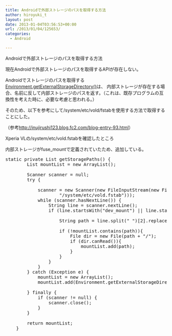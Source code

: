 ```yaml
---
title: Androidで外部ストレージのパスを取得する方法
author: hiroyuki_t
layout: post
date: 2013-01-04T03:56:53+00:00
url: /2013/01/04/125653/
categories:
  - Android

---
```

Androidで外部ストレージのパスを取得する方法
  
現在Androidで外部ストレージのパスを取得するAPIが存在しない。

Androidでストレージのパスを取得する[Environment.getExternalStorageDirectory()][1]は、 内部ストレージが存在する場合、名前に反して内部ストレージのパスを返す。（これは、既存プログラムの互換性を考えた時に、必要な考慮と思われる。）

そのため、以下を参考にして/system/etc/vold/fstabを使用する方法で取得することにした。
  
（参考<http://inujirushi123.blog.fc2.com/blog-entry-93.html>）

Xperia VLの/system/etc/vold.fstabを確認したところ

内部ストレージがfuse_mountで定義されていたため、追加している。

<pre class="brush: java; title: ; notranslate" title="">static private List getStoragePaths() {
        List mountList = new ArrayList();

        Scanner scanner = null;
        try {

            scanner = new Scanner(new FileInputStream(new File(
                    "/system/etc/vold.fstab")));
            while (scanner.hasNextLine()) {
                String line = scanner.nextLine();
                if (line.startsWith("dev_mount") || line.startsWith("fuse_mount")) {

                	String path = line.split(" ")[2].replaceAll(":.*$", "");

                    if (!mountList.contains(path)){
                    	File dir = new File(path + "/");
                    	if (dir.canRead()){
                    		mountList.add(path);
                    	}
                    }
                }
            }
        } catch (Exception e) {
        	mountList = new ArrayList();
        	mountList.add(Environment.getExternalStorageDirectory().getAbsolutePath());

        } finally {
            if (scanner != null) {
                scanner.close();
            }
        }

        return mountList;
    }
</pre>

 [1]: http://developer.android.com/reference/android/os/Environment.html#getExternalStorageDirectory()